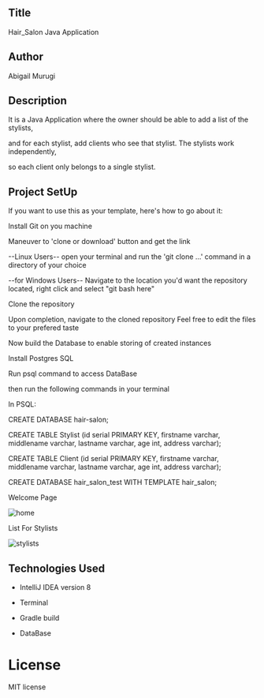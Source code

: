 ## Title

Hair_Salon Java Application


## Author

Abigail Murugi


## Description

It is a Java Application where the owner should be able to add a list of the stylists,

and for each stylist, add clients who see that stylist. The stylists work independently,

so each client only belongs to a single stylist.


## Project SetUp

If you want to use this as your template, here's how to go about it:

Install Git on you machine

Maneuver to 'clone or download' button and get the link

--Linux Users-- open your terminal and run the 'git clone ...' command in a directory of your choice

--for Windows Users-- Navigate to the location you'd want the repository located, right click and select "git bash here"

Clone the repository

Upon completion, navigate to the cloned repository Feel free to edit the files to your prefered taste

Now build the Database to enable storing of created instances

Install Postgres SQL

Run psql command to access DataBase

then run the following commands in your terminal

In PSQL:

CREATE DATABASE hair-salon;

CREATE TABLE Stylist (id serial PRIMARY KEY, firstname varchar, middlename varchar, lastname varchar, age int, address varchar);

CREATE TABLE Client (id serial PRIMARY KEY, firstname varchar, middlename varchar, lastname varchar, age int, address varchar);

CREATE DATABASE hair_salon_test WITH TEMPLATE hair_salon;

Welcome Page

![home](https://user-images.githubusercontent.com/40597689/57017219-d6cfa400-6c26-11e9-8918-70343c5ae37f.png)

List For Stylists

![stylists](https://user-images.githubusercontent.com/40597689/57017750-2a42f180-6c29-11e9-9a7e-97c0acc296ac.png)


## Technologies Used

* IntelliJ IDEA version 8

* Terminal

* Gradle build

* DataBase

# License

MIT license
